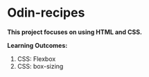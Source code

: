 # Odin-recipes

**This project focuses on using HTML and CSS.**

**Learning Outcomes:**
1. CSS: Flexbox
2. CSS: box-sizing